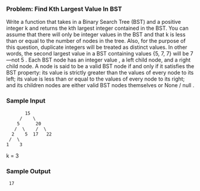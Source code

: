  <h3>Problem: Find Kth Largest Value In BST</h3>
 
Write a function that takes in a Binary Search Tree (BST) and a positive integer k and returns the kth
largest integer contained in the BST.
You can assume that there will only be integer values in the BST and that k is less than or equal to the
number of nodes in the tree.
Also, for the purpose of this question, duplicate integers will be treated as distinct values. In other words,
the second largest value in a BST containing values {5, 7, 7} will be 7 —not 5 .
Each BST node has an integer value , a left child node, and a right child node. A node is said to
be a valid BST node if and only if it satisfies the BST property: its value is strictly greater than the
values of every node to its left; its value is less than or equal to the values of every node to its right; and
its children nodes are either valid BST nodes themselves or None / null .

<h3>Sample Input</h3>

           15
         /    \
        5      20
       /  \    /  \
      2    5  17   22
     /  \
    1    3

k = 3

<h3>Sample Output</h3>

     17